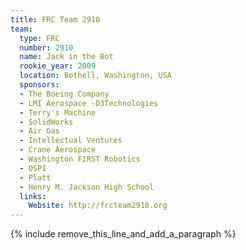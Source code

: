 ```yaml
---
title: FRC Team 2910
team:
  type: FRC
  number: 2910
  name: Jack in the Bot
  rookie_year: 2009
  location: Bothell, Washington, USA
  sponsors:
  - The Boeing Company
  - LMI Aerospace -D3Technologies
  - Terry's Machine
  - SolidWorks
  - Air Gas
  - Intellectual Ventures
  - Crane Aerospace
  - Washington FIRST Robotics
  - OSPI
  - Platt
  - Henry M. Jackson High School
  links:
    Website: http://frcteam2910.org
---
```


{% include remove_this_line_and_add_a_paragraph %}